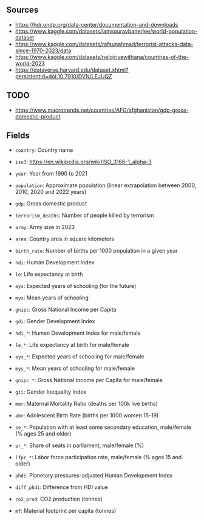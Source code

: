 ## Sources
- https://hdr.undp.org/data-center/documentation-and-downloads
- https://www.kaggle.com/datasets/iamsouravbanerjee/world-population-dataset
- https://www.kaggle.com/datasets/rafsunahmad/terrorist-attacks-data-since-1970-2023/data
- https://www.kaggle.com/datasets/nelgiriyewithana/countries-of-the-world-2023
- https://dataverse.harvard.edu/dataset.xhtml?persistentId=doi:10.7910/DVN/LEJUQZ

## TODO
- https://www.macrotrends.net/countries/AFG/afghanistan/gdp-gross-domestic-product

## Fields
- `country`: Country name
- `iso3`: https://en.wikipedia.org/wiki/ISO_3166-1_alpha-3
- `year`: Year from 1990 to 2021

- `population`: Approximate population (linear extrapolation between 2000, 2010, 2020 and 2022 years)
- `gdp`: Gross domestic product
- `terrorism_deaths`: Number of people killed by terrorism
- `army`: Army size in 2023
- `area`: Country area in square kilometers
- `birth_rate`: Number of births per 1000 population in a given year

- `hdi`: Human Development Index
- `le`: Life expectancy at birth
- `eys`: Expected years of schooling (for the future)
- `mys`: Mean years of schooling
- `gnipc`: Gross National Income per Capita

- `gdi`: Gender Development Index
- `hdi_*`: Human Development Index for male/female
- `le_*`: Life expectancy at birth for male/female
- `eys_*`: Expected years of schooling for male/female
- `mys_*`: Mean years of schooling for male/female
- `gnipc_*`: Gross National Income per Capita for male/female

- `gii`: Gender Inequality Index
- `mmr`: Maternal Mortality Ratio (deaths per 100k live births)
- `abr`: Adolescent Birth Rate (births per 1000 women 15-19)
- `se_*`: Population with at least some secondary education, male/female (% ages 25 and older)
- `pr_*`: Share of seats in parliament, male/female (%)
- `lfpr_*`: Labor force participation rate, male/female (% ages 15 and older)

- `phdi`: Planetary pressures-adjusted Human Development Index
- `diff_phdi`: Difference from HDI value
- `co2_prod`: CO2 production (tonnes)
- `mf`: Material footprint per capita (tonnes)


